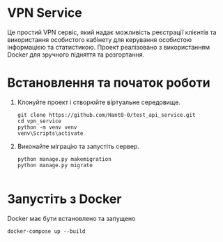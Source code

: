 # VPN Service
Це простий VPN сервіс, який надає можливість реєстрації клієнтів та використання особистого кабінету для керування особистою інформацією та статистикою. Проект реалізовано з використанням Docker для зручного підняття та розгортання.

# Встановлення та початок роботи

1. Клонуйте проект і створюйте віртуальне середовище.
    ````
    git clone https://github.com/Hant0-0/test_api_service.git
    cd vpn_service
    python -m venv venv
    venv\Scripts\activate

2. Виконайте міграцію та запустіть сервер.
    
    ```
   python manage.py makemigration
   python manage.py migrate
        
# Запустіть з Docker
Docker має бути встановлено та запущено

```
docker-compose up --build

    